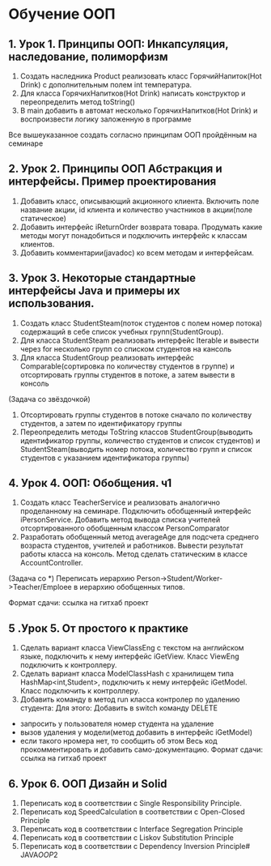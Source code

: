 # Обучение ООП 
## 1. Урок 1. Принципы ООП: Инкапсуляция, наследование, полиморфизм
   1) Создать наследника Product реализовать класс ГорячийНапиток(Hot Drink) с дополнительным полем int температура.
   2) Для класса ГорячихНапитков(Hot Drink) написать конструктор и переопределить метод toString()
   3) В main добавить в автомат несколько ГорячихНапитков(Hot Drink) и воспроизвести логику заложенную в программе
   
   Все вышеуказанное создать согласно принципам ООП пройдённым на семинаре

## 2. Урок 2. Принципы ООП Абстракция и интерфейсы. Пример проектирования
   1) Добавить класс, описывающий акционного клиента. Включить поле название акции, id клиента и количество участников в акции(поле статическое)
   2) Добавить интерфейс iReturnOrder возврата товара. Продумать какие методы могут понадобиться и подключить интерфейс к классам клиентов.
   3) Добавить комментарии(javadoc) ко всем методам и интерфейсам.

## 3. Урок 3. Некоторые стандартные интерфейсы Java и примеры их использования.
   1) Создать класс StudentSteam(поток студентов с полем номер потока) содержащий в себе список учебных групп(StudentGroup).
   2) Для класса StudentSteam реализовать интерфейс Iterable и вывести через for несколько групп со списком студентов на кансоль
   3) Для класса StudentGroup реализовать интерфейс Comparable(сортировка по количеству студентов в группе) и отсортировать группы студентов в потоке, а затем вывести в консоль

(Задача со звёздочкой)
1) Отсортировать группы студентов в потоке сначало по количеству студентов, а затем по идентификатору группы
2) Переопределить методы ToString классов StudentGroup(выводить идентификатор группы, количество студентов и список студентов) и StudentSteam(выводить номер потока, количество групп и список студентов с указанием идентификатора группы)

## 4. Урок 4. ООП: Обобщения. ч1
1) Создать класс TeacherService и реализовать аналогично проделанному на семинаре. Подключить обобщенный интерфейс iPersonService. Добавить метод вывода списка учителей отсортированного обобщенным классом PersonComparator
2) Разработать обобщенный метод averageAge для подсчета среднего возраста студентов, учителей и работников. Вывести результат работы класса на консоль. Метод сделать статическим в классе AccountController.

(Задача со *) Переписать иерархию Person->Student/Worker->Teacher/Emploee в иерархию обобщенных типов.

Формат сдачи: ссылка на гитхаб проект

## 5 .Урок 5. От простого к практике
1) Сделать вариант класса ViewClassEng с текстом на английском языке, подключить к нему интерфейс iGetView. Класс ViewEng подключить к контроллеру.
2) Сделать вариант класса ModelClassHash с хранилищем типа HashMap<int,Student>, подключить к нему интерфейс iGetModel. Класс подключить к контроллеру.
3) Добавить команду в метод run класса контролер по удалению студента:
   Для этого: Добавить в switch команду DELETE
- запросить у пользователя номер студента на удаление
- вызов удаления у модели(метод добавить в интерфейс iGetModel)
- если такого нромера нет, то сообщить об этом
  Весь код прокомментировать и добавить само-документацию. Формат сдачи: ссылка на гитхаб проект
## 6. Урок 6. ООП Дизайн и Solid
1) Переписать код в соответствии с Single Responsibility Principle.
2) Переписать код SpeedCalculation в соответствии с Open-Closed Principle
3) Переписать код в соответствии с Interface Segregation Principle
4) Переписать код в соответствии с Liskov Substitution Principle
5) Переписать код в соответствии с Dependency Inversion Principle#   J A V A _ O O P _ 2  
 